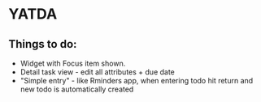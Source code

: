 #  YATDA
## Things to do:
- Widget with Focus item shown.
- Detail task view - edit all attributes + due date
- "Simple entry" - like Rminders app, when entering todo hit return and new todo is automatically created
